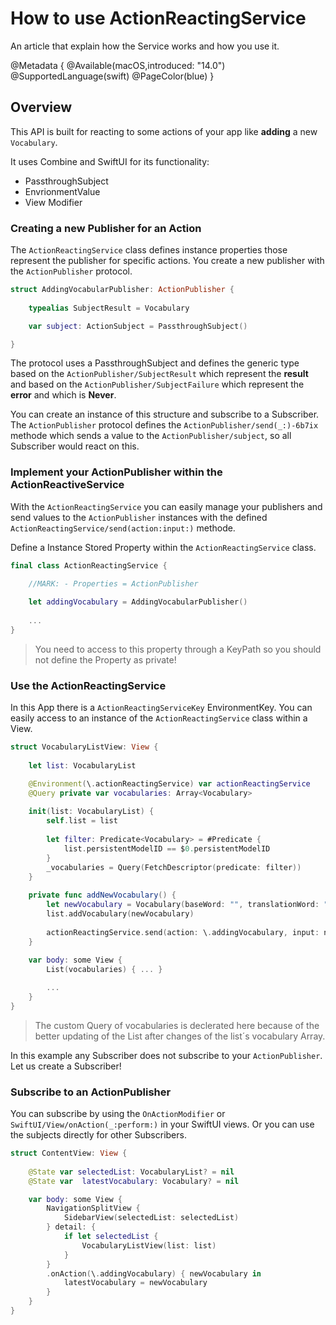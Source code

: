 # How to use ActionReactingService

An article that explain how the Service works and how you use it.

@Metadata {
    @Available(macOS,introduced: "14.0")
    @SupportedLanguage(swift)
    @PageColor(blue)
}

## Overview

This API is built for reacting to some actions of your app like **adding** a new ``Vocabulary``. 

It uses Combine and SwiftUI for its functionality:

- PassthroughSubject
- EnvrionmentValue
- View Modifier

### Creating a new Publisher for an Action

The ``ActionReactingService`` class defines instance properties those represent the publisher for specific actions. You create a new publisher with the ``ActionPublisher`` protocol.

```swift
struct AddingVocabularPublisher: ActionPublisher {
    
    typealias SubjectResult = Vocabulary

    var subject: ActionSubject = PassthroughSubject()

}
```

The protocol uses a PassthroughSubject and defines the generic type based on the ``ActionPublisher/SubjectResult`` which represent the **result** and based on the ``ActionPublisher/SubjectFailure`` which represent the **error** and which is **Never**.

You can create an instance of this structure and subscribe to a Subscriber. The ``ActionPublisher`` protocol defines the ``ActionPublisher/send(_:)-6b7ix`` methode which sends a value to the ``ActionPublisher/subject``, so all Subscriber would react on this.


### Implement your ActionPublisher within the ActionReactiveService

With the ``ActionReactingService`` you can easily manage your publishers and send values to the ``ActionPublisher`` instances with the defined ``ActionReactingService/send(action:input:)`` methode.

Define a Instance Stored Property within the ``ActionReactingService`` class.

```swift
final class ActionReactingService {
    
    //MARK: - Properties = ActionPublisher

    let addingVocabulary = AddingVocabularPublisher()
    
    ...
}
```

>You need to access to this property through a KeyPath so you should not define the Property as private!

### Use the ActionReactingService

In this App there is a ``ActionReactingServiceKey`` EnvironmentKey.
You can easily access to an instance of the ``ActionReactingService`` class within a View.

```swift
struct VocabularyListView: View {
    
    let list: VocabularyList

    @Environment(\.actionReactingService) var actionReactingService
    @Query private var vocabularies: Array<Vocabulary>
    
    init(list: VocabularyList) {
        self.list = list
            
        let filter: Predicate<Vocabulary> = #Predicate {
            list.persistentModelID == $0.persistentModelID
        }
        _vocabularies = Query(FetchDescriptor(predicate: filter))
    }
    
    private func addNewVocabulary() {
        let newVocabulary = Vocabulary(baseWord: "", translationWord: "", wordGroup: .noun)
        list.addVocabulary(newVocabulary)
        
        actionReactingService.send(action: \.addingVocabulary, input: newVocabulary)
    }
    
    var body: some View {
        List(vocabularies) { ... }

        ...
    }
}
```

> The custom Query of vocabularies is declerated here because of the better updating of the List after changes of the list´s vocabulary Array.

In this example any Subscriber does not subscribe to your ``ActionPublisher``. Let us create a Subscriber!

### Subscribe to an ActionPublisher

You can subscribe by using the ``OnActionModifier`` or ``SwiftUI/View/onAction(_:perform:)`` in your SwiftUI views. Or you can use the subjects directly for other Subscribers.

```swift
struct ContentView: View {
        
    @State var selectedList: VocabularyList? = nil
    @State var  latestVocabulary: Vocabulary? = nil

    var body: some View {
        NavigationSplitView {
            SidebarView(selectedList: selectedList)
        } detail: {
            if let selectedList {
                VocabularyListView(list: list)
            }
        }
        .onAction(\.addingVocabulary) { newVocabulary in 
            latestVocabulary = newVocabulary
        }
    }
}
```

